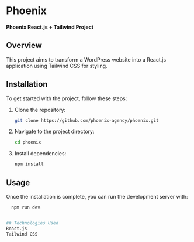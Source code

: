 # Phoenix

**Phoenix React.js + Tailwind Project**

## Overview

This project aims to transform a WordPress website into a React.js application using Tailwind CSS for styling.

## Installation

To get started with the project, follow these steps:

1. Clone the repository:

   ```bash
   git clone https://github.com/phoenix-agency/phoenix.git

2. Navigate to the project directory:
   ```bash
   cd phoenix
   
4. Install dependencies:
   ```bash
   npm install


## Usage
Once the installation is complete, you can run the development server with:
 ```bash
   npm run dev


## Technologies Used
React.js
Tailwind CSS
